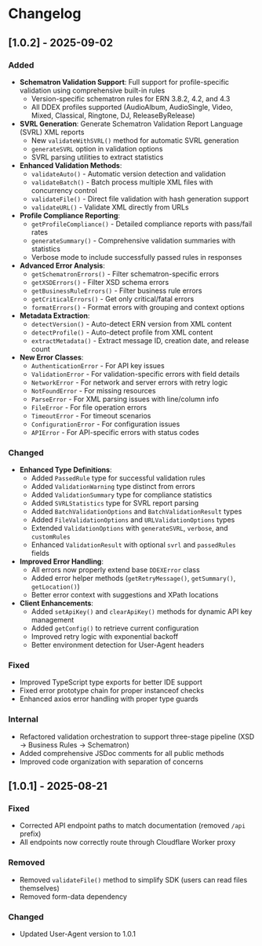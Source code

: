 # Changelog

## [1.0.2] - 2025-09-02

### Added
- **Schematron Validation Support**: Full support for profile-specific validation using comprehensive built-in rules
  - Version-specific schematron rules for ERN 3.8.2, 4.2, and 4.3
  - All DDEX profiles supported (AudioAlbum, AudioSingle, Video, Mixed, Classical, Ringtone, DJ, ReleaseByRelease)
- **SVRL Generation**: Generate Schematron Validation Report Language (SVRL) XML reports
  - New `validateWithSVRL()` method for automatic SVRL generation
  - `generateSVRL` option in validation options
  - SVRL parsing utilities to extract statistics
- **Enhanced Validation Methods**:
  - `validateAuto()` - Automatic version detection and validation
  - `validateBatch()` - Batch process multiple XML files with concurrency control
  - `validateFile()` - Direct file validation with hash generation support
  - `validateURL()` - Validate XML directly from URLs
- **Profile Compliance Reporting**:
  - `getProfileCompliance()` - Detailed compliance reports with pass/fail rates
  - `generateSummary()` - Comprehensive validation summaries with statistics
  - Verbose mode to include successfully passed rules in responses
- **Advanced Error Analysis**:
  - `getSchematronErrors()` - Filter schematron-specific errors
  - `getXSDErrors()` - Filter XSD schema errors
  - `getBusinessRuleErrors()` - Filter business rule errors
  - `getCriticalErrors()` - Get only critical/fatal errors
  - `formatErrors()` - Format errors with grouping and context options
- **Metadata Extraction**:
  - `detectVersion()` - Auto-detect ERN version from XML content
  - `detectProfile()` - Auto-detect profile from XML content
  - `extractMetadata()` - Extract message ID, creation date, and release count
- **New Error Classes**:
  - `AuthenticationError` - For API key issues
  - `ValidationError` - For validation-specific errors with field details
  - `NetworkError` - For network and server errors with retry logic
  - `NotFoundError` - For missing resources
  - `ParseError` - For XML parsing issues with line/column info
  - `FileError` - For file operation errors
  - `TimeoutError` - For timeout scenarios
  - `ConfigurationError` - For configuration issues
  - `APIError` - For API-specific errors with status codes

### Changed
- **Enhanced Type Definitions**:
  - Added `PassedRule` type for successful validation rules
  - Added `ValidationWarning` type distinct from errors
  - Added `ValidationSummary` type for compliance statistics
  - Added `SVRLStatistics` type for SVRL report parsing
  - Added `BatchValidationOptions` and `BatchValidationResult` types
  - Added `FileValidationOptions` and `URLValidationOptions` types
  - Extended `ValidationOptions` with `generateSVRL`, `verbose`, and `customRules`
  - Enhanced `ValidationResult` with optional `svrl` and `passedRules` fields
- **Improved Error Handling**:
  - All errors now properly extend base `DDEXError` class
  - Added error helper methods (`getRetryMessage()`, `getSummary()`, `getLocation()`)
  - Better error context with suggestions and XPath locations
- **Client Enhancements**:
  - Added `setApiKey()` and `clearApiKey()` methods for dynamic API key management
  - Added `getConfig()` to retrieve current configuration
  - Improved retry logic with exponential backoff
  - Better environment detection for User-Agent headers

### Fixed
- Improved TypeScript type exports for better IDE support
- Fixed error prototype chain for proper instanceof checks
- Enhanced axios error handling with proper type guards

### Internal
- Refactored validation orchestration to support three-stage pipeline (XSD → Business Rules → Schematron)
- Added comprehensive JSDoc comments for all public methods
- Improved code organization with separation of concerns

## [1.0.1] - 2025-08-21

### Fixed
- Corrected API endpoint paths to match documentation (removed `/api` prefix)
- All endpoints now correctly route through Cloudflare Worker proxy

### Removed
- Removed `validateFile()` method to simplify SDK (users can read files themselves)
- Removed form-data dependency

### Changed
- Updated User-Agent version to 1.0.1
